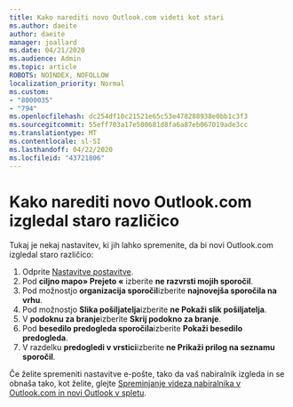 ```yaml
---
title: Kako narediti novo Outlook.com videti kot stari
ms.author: daeite
author: daeite
manager: joallard
ms.date: 04/21/2020
ms.audience: Admin
ms.topic: article
ROBOTS: NOINDEX, NOFOLLOW
localization_priority: Normal
ms.custom:
- "8000035"
- "794"
ms.openlocfilehash: dc254df10c21521e65c53e478288938e0bb1c3f3
ms.sourcegitcommit: 55eff703a17e500681d8fa6a87eb067019ade3cc
ms.translationtype: MT
ms.contentlocale: sl-SI
ms.lasthandoff: 04/22/2020
ms.locfileid: "43721806"
---
```

# <a name="how-to-make-the-new-outlookcom-look-like-the-old-version"></a>Kako narediti novo Outlook.com izgledal staro različico

Tukaj je nekaj nastavitev, ki jih lahko spremenite, da bi novi Outlook.com izgledal staro različico:

1. Odprite [Nastavitve postavitve](https://outlook.live.com/mail/options/mail/layout).
1. Pod **ciljno mapo» Prejeto «** izberite **ne razvrsti mojih sporočil**.
1. Pod možnostjo **organizacija sporočil**izberite **najnovejša sporočila na vrhu**.
1. Pod možnostjo **Slika pošiljatelja**izberite **ne Pokaži slik pošiljatelja**.
1. V **podoknu za branje**izberite **Skrij podokno za branje**.
1. Pod **besedilo predogleda sporočila**izberite **Pokaži besedilo predogleda**.
1. V razdelku **predogledi v vrstici**izberite **ne Prikaži prilog na seznamu sporočil**.

Če želite spremeniti nastavitve e-pošte, tako da vaš nabiralnik izgleda in se obnaša tako, kot želite, glejte [Spreminjanje videza nabiralnika v Outlook.com in novi Outlook v spletu](https://support.office.com/article/b41c2ecb-f23c-42b3-b7f8-659646d5e58c?wt.mc_id=Office_Outlook_com_Alchemy).
